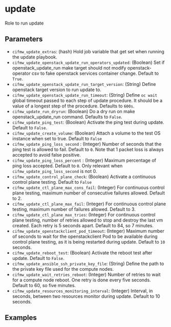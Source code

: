 # update
Role to run update

## Parameters
* `cifmw_update_extras`: (hash) Hold job variable that get set when running the update playbook.
* `cifmw_update_openstack_update_run_operators_updated`: (Boolean) Set if openstack_update_run make target should not modify openstack-operator csv to fake openstack services container change. Default to `True`.
* `cifmw_update_openstack_update_run_target_version`: (String) Define openstack target version to run update to.
* `cifmw_update_openstack_update_run_timeout`: (String) Define `oc wait` global timeout passed to each step of update procedure. It should be a value of a longest step of the procedure. Defaults to `600s`.
* `cifmw_update_run_dryrun`: (Boolean) Do a dry run on make openstack_update_run command. Defaults to `False`.
* `cifmw_update_ping_test`: (Boolean) Activate the ping test during update. Default to `False`.
* `cifmw_update_create_volume`: (Boolean) Attach a volume to the test OS instance when set to true.  Default to `False`
* `cifmw_update_ping_loss_second` : (Integer) Number of seconds that the ping test is allowed to fail. Default to `0`. Note that 1 packet loss is always accepted to avoid false positive.
* `cifmw_update_ping_loss_percent` : (Integer) Maximum percentage of ping loss accepted.  Default to `0`. Only relevant when `cifmw_update_ping_loss_second` is not 0.
* `cifmw_update_control_plane_check`: (Boolean) Activate a continuous control plane testing. Default to `False`
* `cifmw_update_ctl_plane_max_cons_fail`: (Integer) For continuous control plane testing, maximum number of consecutive failures allowed. Default to 2.
* `cifmw_update_ctl_plane_max_fail`: (Integer) For continuous control plane testing, maximum number of failures allowed. Default to 3.
* `cifmw_update_ctl_plane_max_tries`: (Integer) For continuous control plane testing, number of retries allowed to stop and destroy the last vm created. Each retry is 5 seconds apart. Default to 84, so 7 minutes.
* `cifmw_update_openstackclient_pod_timeout`: (Integer) Maximum number of seconds to wait for the openstackclient Pod to be available during control plane testing, as it is being restarted during update.  Default to `10` seconds.
* `cifmw_update_reboot_test`: (Boolean) Activate the reboot test after update. Default to `False`.
* `cifmw_update_ansible_ssh_private_key_file`: (String) Define the path to the private key file used for the compute nodes.
* `cifmw_update_wait_retries_reboot`: (Integer) Number of retries to wait for a compute node reboot. One retry is done every five seconds. Default to 60, so five minutes.
* `cifmw_update_resources_monitoring_interval`: (Integer) Interval, in seconds, between two resources monitor during update. Default to 10 seconds.

## Examples

